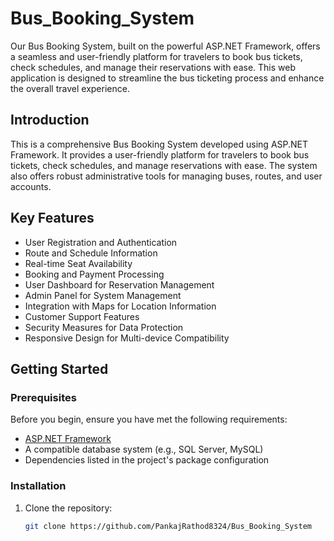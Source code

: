 # Bus_Booking_System
Our Bus Booking System, built on the powerful ASP.NET Framework, offers a seamless and user-friendly platform for travelers to book bus tickets, check schedules, and manage their reservations with ease. This web application is designed to streamline the bus ticketing process and enhance the overall travel experience.

## Introduction

This is a comprehensive Bus Booking System developed using ASP.NET Framework. It provides a user-friendly platform for travelers to book bus tickets, check schedules, and manage reservations with ease. The system also offers robust administrative tools for managing buses, routes, and user accounts.

## Key Features

- User Registration and Authentication
- Route and Schedule Information
- Real-time Seat Availability
- Booking and Payment Processing
- User Dashboard for Reservation Management
- Admin Panel for System Management
- Integration with Maps for Location Information
- Customer Support Features
- Security Measures for Data Protection
- Responsive Design for Multi-device Compatibility

## Getting Started

### Prerequisites

Before you begin, ensure you have met the following requirements:

- [ASP.NET Framework](https://dotnet.microsoft.com/apps/aspnet)
- A compatible database system (e.g., SQL Server, MySQL)
- Dependencies listed in the project's package configuration

### Installation

1. Clone the repository:

   ```sh
   git clone https://github.com/PankajRathod8324/Bus_Booking_System
